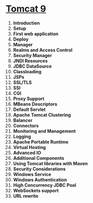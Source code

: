 # [Tomcat 9](http://tomcat.apache.org/tomcat-9.0-doc/index.html)

1. **Introduction**
2. **Setup**
3. **First web application**
4. **Deploy**
5. **Manager**
6. **Realms and Access Control**
7. **Security Manager**
8. **JNDI Resources**
9. **JDBC DataSource**
10. **Classloading**
11. **JSPs**
12. **SSL/TLS**
13. **SSI**
14. **CGI**
15. **Proxy Support**
16. **MBeans Descriptors**
17. **Default Servlet**
18. **Apache Tomcat Clustering**
19. **Balancer**
20. **Connectors**
21. **Monitoring and Management**
22. **Logging**
23. **Apache Portable Runtime**
24. **Virtual Hosting**
25. **Advanced IO**
26. **Additional Components**
27. **Using Tomcat libraries with Maven**
28. **Security Considerations**
29. **Windows Service**
30. **Windows Authentication**
31. **High Concurrency JDBC Pool**
32. **WebSockets support**
33. **URL rewrite**

